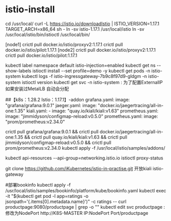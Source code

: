 # istio-install

cd /usr/local/
curl -L https://istio.io/downloadIstio | ISTIO_VERSION=1.17.1 TARGET_ARCH=x86_64 sh -
ln -sv istio-1.17.1 /usr/local/istio
ln -sv /usr/local/istio/bin/istioctl /usr/local/bin/

[node1]
crictl pull docker.io/istio/proxyv2:1.17.1
crictl pull docker.io/istio/pilot:1.17.1
[node2]
crictl pull docker.io/istio/proxyv2:1.17.1
crictl pull docker.io/istio/pilot:1.17.1

kubectl label namespace default istio-injection=enabled
kubectl get ns --show-labels
istioctl install --set profile=demo -y
kubectl  get pods -n istio-system
kubectl logs -f istio-ingressgateway-7b9c8f97d9-gldgm  -n istio-system
istioctl version
kubectl get svc -n istio-system : 为了配置ExternalIP 如果安装过MetalLB 自动会分配

##【k8s：1.28.2 Istio：1.17.1】-addon
grafana.yaml:          image: "grafana/grafana:9.0.1"
jaeger.yaml:          image: "docker.io/jaegertracing/all-in-one:1.35"
kiali.yaml:      - image: "quay.io/kiali/kiali:v1.63"
prometheus.yaml:          image: "jimmidyson/configmap-reload:v0.5.0"
prometheus.yaml:          image: "prom/prometheus:v2.34.0"

crictl pull grafana/grafana:9.0.1 &&
crictl pull docker.io/jaegertracing/all-in-one:1.35 &&
crictl pull quay.io/kiali/kiali:v1.63 &&
crictl pull jimmidyson/configmap-reload:v0.5.0 &&
crictl pull prom/prometheus:v2.34.0
kubectl apply -f  /usr/local/istio/samples/addons/ 


kubectl api-resources --api-group=networking.istio.io
istioctl proxy-status

git clone https://github.com/iKubernetes/istio-in-practise.git
开放kiali istio-gateway

#部署bookinfo
kubectl  apply -f /usr/local/istio/samples/bookinfo/platform/kube/bookinfo.yaml
kubectl exec -it "$(kubectl get pod -l app=ratings -o jsonpath='{.items[0].metadata.name}')" -c ratings -- curl productpage:9080/productpage | grep -o "<title>.*</title>"
kubectl edit svc productpage : 修改为NodePort
http://K8S-MASTER IP:NodePort Port/productpage
